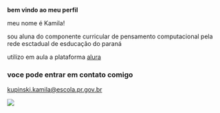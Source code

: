 **bem vindo ao meu perfil**

meu nome é Kamila!

sou aluna do componente curricular de pensamento computacional pela rede esctadual de esducação do paraná

utilizo em aula a plataforma [alura](https://www.alura.com.br)

### voce pode entrar em contato comigo

kupinski.kamila@escola.pr.gov.br

![](https://media.tenor.com/oJBqyDHqz7kAAAAM/spyxfamily-spy-x-family.gif)
